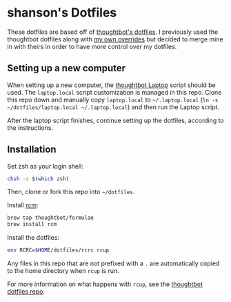 # shanson's Dotfiles

These dotfiles are based off of [thoughtbot's
dotfiles][thoughtfiles]. I previously used the thoughtbot
dotfiles along with [my own overrides](https://github.com/stevehanson/dotfiles-local) but decided to merge mine in with theirs in order
to have more control over my dotfiles.

## Setting up a new computer

When setting up a new computer, the [thoughtbot
Laptop](https://github.com/thoughtbot/laptop) script should be used. The
`laptop.local` script customization is managed in this repo. Clone this
repo down and manually copy `laptop.local` to `~/.laptop.local` (`ln -s
    ~/dotfiles/laptop.local ~/.laptop.local`) and then run the
Laptop script. 

After the laptop script finishes, continue setting up the dotfiles, according to the instructions.

## Installation

Set zsh as your login shell:

```bash
chsh -s $(which zsh)
```

Then, clone or fork this repo into `~/dotfiles`.

Install [rcm](https://github.com/thoughtbot/rcm):

```bash
brew tap thoughtbot/formulae
brew install rcm
```

Install the dotfiles:

```bash
env RCRC=$HOME/dotfiles/rcrc rcup
```

Any files in this repo that are not prefixed with a `.` are automatically copied
to the home directory when `rcup` is run.

For more information on what happens with `rcup`, see the [thoughtbot dotfiles
repo][thoughtfiles].

[thoughtfiles]: https://github.com/thoughtbot/dotfiles
